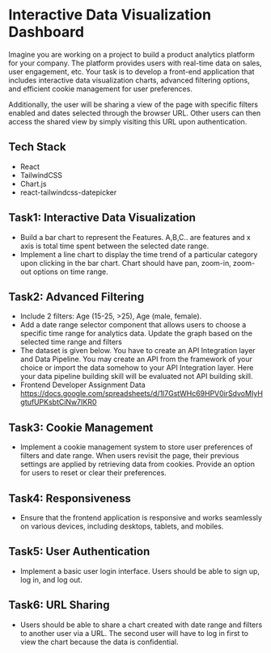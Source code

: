 # Interactive Data Visualization Dashboard

Imagine you are working on a project to build a product analytics platform for your company. The platform provides users with real-time data on sales, user engagement, etc. Your task is to develop a front-end application that includes interactive data visualization charts, advanced filtering options, and efficient cookie management for user preferences.

Additionally, the user will be sharing a view of the page with specific filters enabled and dates selected through the browser URL. Other users can then access the shared view by simply visiting this URL upon authentication.

## Tech Stack

- React
- TailwindCSS
- Chart.js
- react-tailwindcss-datepicker

## Task1: Interactive Data Visualization

- Build a bar chart to represent the Features. A,B,C.. are features and x axis is total time spent between the selected date range.
- Implement a line chart to display the time trend of a particular category upon clicking in the bar chart. Chart should have pan, zoom-in, zoom-out options on time range.

## Task2: Advanced Filtering

- Include 2 filters: Age (15-25, >25), Age (male, female).
- Add a date range selector component that allows users to choose a specific time range for analytics data. Update the graph based on the selected time range and filters
- The dataset is given below. You have to create an API Integration layer and Data Pipeline. You may create an API from the framework of your choice or import the data somehow to your API Integration layer. Here your data pipeline building skill will be evaluated not API building skill.
- Frontend Developer Assignment Data https://docs.google.com/spreadsheets/d/1l7GstWHc69HPV0irSdvoMIyHgtufUPKsbtCiNw7IKR0

## Task3: Cookie Management

- Implement a cookie management system to store user preferences of filters and date range. When users revisit the page, their previous settings are applied by retrieving data from cookies. Provide an option for users to reset or clear their preferences.

## Task4: Responsiveness

- Ensure that the frontend application is responsive and works seamlessly on various devices, including desktops, tablets, and mobiles.

## Task5: User Authentication

- Implement a basic user login interface. Users should be able to sign up, log in, and log out.

## Task6: URL Sharing

- Users should be able to share a chart created with date range and filters to another user via a URL. The second user will have to log in first to view the chart because the data is confidential.
